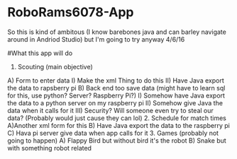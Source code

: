 # RoboRams6078-App
So this is kind of ambitous (I know barebones java and can barley navigate around in Andriod Studio) but I'm going to try anyway 4/6/16

#What this app will do
1. Scouting (main objective)

  A) Form to enter data
    I) Make the xml Thing to do this
    II) Have Java export the data to rapsberry pi
  B) Back end too save data (might have to learn sql for this, use python? Server? Raspberry Pi?)
    I) Somehow have Java export the data to a python server on my raspberry pi
    II) Somehow give Java the data when it calls for it
    III) Security? Will someone even try to steal our data? (Probably would just cause they can lol)
2. Schedule for match times
  A)Another xml form for this
  B) Have Java export the data to the raspberry pi
  C) Hava pi server give data when app calls for it
3. Games (probably not going to happen)
  A) Flappy Bird but without bird it's the robot
  B) Snake but with something robot related
